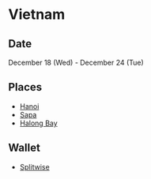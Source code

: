 # Vietnam

## Date

December 18 (Wed) - December 24 (Tue)

## Places

- [Hanoi][1]
- [Sapa][2]
- [Halong Bay][3]

## Wallet

- [Splitwise][4]

[1]: https://wikitravel.org/en/Hanoi
[2]: https://wikitravel.org/en/Sapa
[3]: https://wikitravel.org/en/Ha_Long_Bay
[4]: https://secure.splitwise.com/#/groups/13052688
